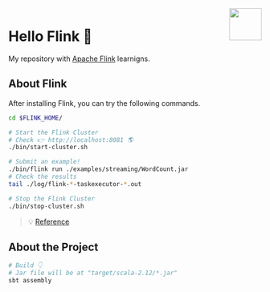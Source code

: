 <img src="https://flink.apache.org/img/logo/png/100/flink_squirrel_100_color.png" align="right" height="64px"/>

# Hello Flink 👋

My repository with [Apache Flink](https://flink.apache.org) learnigns.

## About Flink

After installing Flink, you can try the following commands.

```bash
cd $FLINK_HOME/

# Start the Flink Cluster
# Check 👉 http://localhost:8081 🌎
./bin/start-cluster.sh

# Submit an example!
./bin/flink run ./examples/streaming/WordCount.jar
# Check the results
tail ./log/flink-*-taskexecutor-*.out

# Stop the Flink Cluster
./bin/stop-cluster.sh 
```

> 💡 [Reference](https://nightlies.apache.org/flink/flink-docs-release-1.13/docs/try-flink/local_installation/)

## About the Project

```bash
# Build 👇
# Jar file will be at "target/scala-2.12/*.jar"
sbt assembly
```
